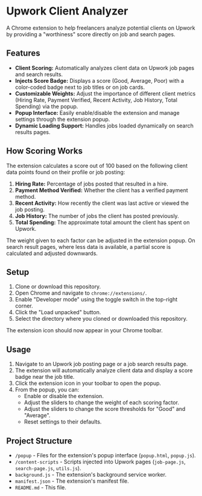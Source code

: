 # Upwork Client Analyzer

A Chrome extension to help freelancers analyze potential clients on Upwork by providing a "worthiness" score directly on job and search pages.

## Features

*   **Client Scoring:** Automatically analyzes client data on Upwork job pages and search results.
*   **Injects Score Badge:** Displays a score (Good, Average, Poor) with a color-coded badge next to job titles or on job cards.
*   **Customizable Weights:** Adjust the importance of different client metrics (Hiring Rate, Payment Verified, Recent Activity, Job History, Total Spending) via the popup.
*   **Popup Interface:** Easily enable/disable the extension and manage settings through the extension popup.
*   **Dynamic Loading Support:** Handles jobs loaded dynamically on search results pages.

## How Scoring Works

The extension calculates a score out of 100 based on the following client data points found on their profile or job posting:

1.  **Hiring Rate:** Percentage of jobs posted that resulted in a hire.
2.  **Payment Method Verified:** Whether the client has a verified payment method.
3.  **Recent Activity:** How recently the client was last active or viewed the job posting.
4.  **Job History:** The number of jobs the client has posted previously.
5.  **Total Spending:** The approximate total amount the client has spent on Upwork.

The weight given to each factor can be adjusted in the extension popup. On search result pages, where less data is available, a partial score is calculated and adjusted downwards.

## Setup

1.  Clone or download this repository.
2.  Open Chrome and navigate to `chrome://extensions/`.
3.  Enable "Developer mode" using the toggle switch in the top-right corner.
4.  Click the "Load unpacked" button.
5.  Select the directory where you cloned or downloaded this repository.

The extension icon should now appear in your Chrome toolbar.

## Usage

1.  Navigate to an Upwork job posting page or a job search results page.
2.  The extension will automatically analyze client data and display a score badge near the job title.
3.  Click the extension icon in your toolbar to open the popup.
4.  From the popup, you can:
    *   Enable or disable the extension.
    *   Adjust the sliders to change the weight of each scoring factor.
    *   Adjust the sliders to change the score thresholds for "Good" and "Average".
    *   Reset settings to their defaults.

## Project Structure

*   `/popup` - Files for the extension's popup interface (`popup.html`, `popup.js`).
*   `/content-scripts` - Scripts injected into Upwork pages (`job-page.js`, `search-page.js`, `utils.js`).
*   `background.js` - The extension's background service worker.
*   `manifest.json` - The extension's manifest file.
*   `README.md` - This file.